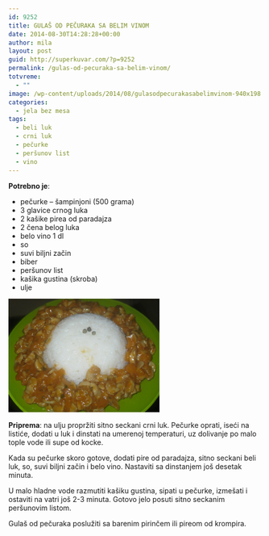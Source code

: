 ```yaml
---
id: 9252
title: GULAŠ OD PEČURAKA SA BELIM VINOM
date: 2014-08-30T14:28:28+00:00
author: mila
layout: post
guid: http://superkuvar.com/?p=9252
permalink: /gulas-od-pecuraka-sa-belim-vinom/
totvreme:
  - ""
image: /wp-content/uploads/2014/08/gulasodpecurakasabelimvinom-940x198.jpg
categories:
  - jela bez mesa
tags:
  - beli luk
  - crni luk
  - pečurke
  - peršunov list
  - vino
---
```

**Potrebno je**:

  * pečurke &#8211; šampinjoni (500 grama)
  * 3 glavice crnog luka
  * 2 kašike pirea od paradajza
  * 2 čena belog luka
  * belo vino 1 dl
  * so
  * suvi biljni začin
  * biber
  * peršunov list
  * kašika gustina (skroba)
  * ulje

[<img class="alignnone size-medium wp-image-9254" src="/wp-content/uploads/2014/08/gulasodpecurakasabelimvinom-1024x768.jpg" alt="gulasodpecurakasabelimvinom" width="300" height="225" />](/wp-content/uploads/2014/08/gulasodpecurakasabelimvinom.jpg)

**Priprema**: na ulju propržiti sitno seckani crni luk. Pečurke oprati, iseći na listiće, dodati u luk i dinstati na umerenoj temperaturi, uz dolivanje po malo tople vode ili supe od kocke.

Kada su pečurke skoro gotove, dodati pire od paradajza, sitno seckani beli luk, so, suvi biljni začin i belo vino. Nastaviti sa dinstanjem još desetak minuta.

U malo hladne vode razmutiti kašiku gustina, sipati u pečurke, izmešati i ostaviti na vatri još 2-3 minuta. Gotovo jelo posuti sitno seckanim peršunovim listom.

Gulaš od pečuraka poslužiti sa barenim pirinčem ili pireom od krompira.